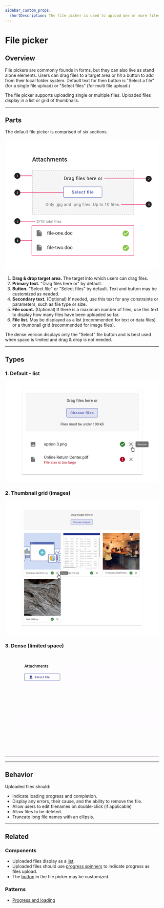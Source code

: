 ```yaml
---
sidebar_custom_props:
  shortDescription: The file picker is used to upload one or more files to an application.
---
```


# File picker

<ComponentVisual
  figmaUrl=""
  storybookUrl="https://forge.tylerdev.io/main/?path=/story/components-file-picker--default" />

## Overview

File pickers are commonly founds in forms, but they can also live as stand alone elements. Users can drag files to a target area or hit a button to add from their local folder system. Default text for then button is "Select a file" (for a single file upload) or "Select files" (for multi file upload.)

The file picker supports uploading single or multiple files. Uploaded files display in a list or grid of thumbnails.

---

## Parts

The default file picker is comprised of six sections. 

<ImageBlock maxWidth="400px">

![Anatomy of the filepicker.](./images/filepicker-anatomy.png)

</ImageBlock>

1. **Drag & drop target area.** The target into which users can drag files. 
2. **Primary text.** "Drag files here or" by default. 
3. **Button.** "Select file" or "Select files" by default. Text and button may be customized as needed. 
4. **Secondary text.** (Optional) If needed, use this text for any constraints or parameters, such as file type or size. 
5. **File count.** (Optional) If there is a maximum number of files, use this text to display how many files have been uploaded so far. 
6. **File list.** May be displayed as a list (recommended for text or data files) or a thumbnail grid (recommended for image files).

The dense version displays only the "Select" file button and is best used when space is limited and drag & drop is not needed.  

---

## Types 

### 1. Default - list 

<ImageBlock maxWidth="600px" caption="Display text or data files in a list.">

![ File uploader with a list](./images/file-list-view.png)

</ImageBlock>

### 2. Thumbnail grid (images)

<ImageBlock maxWidth="600px" caption="Display images files in a grid.">

![ File uploader with a thumbnail grid](./images/file-grid-view.png)

</ImageBlock>

### 3. Dense (limited space)

<ImageBlock maxWidth="550px">

  ![Dense file picker](./images/dense-picker.gif)

</ImageBlock>

---

## Behavior

Uploaded files should:

- Indicate loading progress and completion.
- Display any errors, their cause, and the ability to remove the file.
- Allow users to edit filenames on double-click (if applicable)
- Allow files to be deleted.
- Truncate long file names with an ellipsis.

<!-- > Hit **Run project** and **Preview** to view the examples below. -->

<!-- 
<RecipeDemo
  header="Default file picker with file list"
  href="https://stackblitz.com/edit/forge-recipes-file-picker"
  component-list="tcw-file-picker tcw-list tcw-icon tcw-icon-button"
/>

<RecipeDemo
  header="Default file picker with image gallery"
  href="https://stackblitz.com/edit/forge-recipes-file-picker-gallery"
  component-list="tcw-file-picker tcw-icon tcw-icon-button"
/> -->

---

## Related

### Components

- Uploaded files display as a [list](/components/lists/list).
- Uploaded files should use [progress spinners](/components/progress-and-loading/circular-progress) to indicate progress as files upload. 
- The [button](/components/buttons/button) in the file picker may be customized. 

### Patterns

- [Progress and loading](/core-patterns/progress-loading/)
